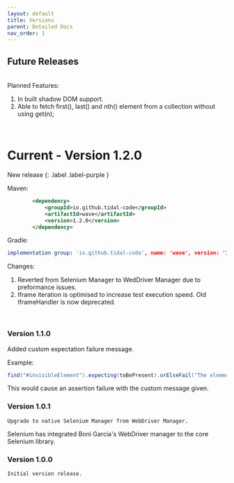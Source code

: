 ```yaml
---
layout: default
title: Versions
parent: Detailed Docs
nav_order: 1
---
```


## Future Releases

<br>
Planned Features:

1. In built shadow DOM support. <br>
2. Able to fetch first(), last() and nth() element from a collection without using get(n);

<br>

# Current - Version 1.2.0 

New release
{: .label .label-purple }

Maven:

```xml
        <dependency>
            <groupId>io.github.tidal-code</groupId>
            <artifactId>wave</artifactId>
            <version>1.2.0</version>
        </dependency>
```

Gradle:

```yml
implementation group: 'io.github.tidal-code', name: 'wave', version: '1.2.0'
```

Changes:

1. Reverted from Selenium Manager to WedDriver Manager due to preformance issues. 
2. Iframe iteration is optimised to increase test execution speed. Old IframeHandler is now deprecated.

<br>

### Version 1.1.0

Added custom expectation failure message.

Example:
```java
find("#invisibleElement").expecting(toBePresent).orElseFail("The element expected to be present, but failed to fulfill the condition");
```

This would cause an assertion failure with the custom message given.


### Version 1.0.1

```Upgrade to native Selenium Manager from WebDriver Manager.```

Selenium has integrated Boni García's WebDriver manager to the core Selenium library.

### Version 1.0.0

```Initial version release.```




